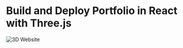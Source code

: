 # Build and Deploy Portfolio in React with Three.js

![3D Website](https://i.ibb.co/NmGrP0b/vik.png)


